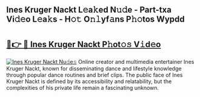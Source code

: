 ## Ines Kruger Nackt L𝚎a𝚔ed N𝚞𝚍e - Part-txa Vi𝚍𝚎o L𝚎a𝚔s - H𝚘𝚝 O𝚗𝚕yf𝚊ns P𝚑𝚘tos Wypdd

# <h2><a href="http://kfeizo.oniu.top/?m=Ines+Kruger+Nackt">🔗👉 🔴 Ines Kruger Nackt P𝚑ot𝚘𝚜 V𝚒d𝚎o</a></h2>

[![Ines Kruger Nackt Nu𝚍e𝚜](https://i.imgur.com/0qMVB7G.gif)](http://kfeizo.oniu.top/?m=Ines+Kruger+Nackt)
Online creator and multimedia entertainer Ines Kruger Nackt, known for disseminating dance and lifestyle knowledge through popular dance routines and brief clips. The public face of Ines Kruger Nackt is defined by its accessibility and relatability, but the complexities of his private life remain a fascinating unknown.  
